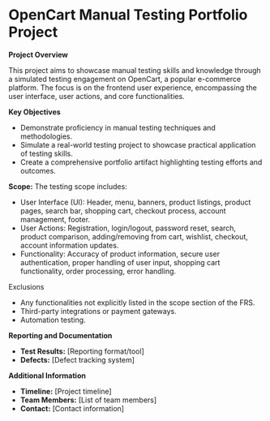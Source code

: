 # OpenCart Manual Testing Portfolio Project

**Project Overview**

This project aims to showcase manual testing skills and knowledge through a simulated testing engagement on OpenCart, a popular e-commerce platform. The focus is on the frontend user experience, encompassing the user interface, user actions, and core functionalities.

**Key Objectives**

* Demonstrate proficiency in manual testing techniques and methodologies.
* Simulate a real-world testing project to showcase practical application of testing skills.
* Create a comprehensive portfolio artifact highlighting testing efforts and outcomes.

**Scope:**
The testing scope includes:

* User Interface (UI): Header, menu, banners, product listings, product pages, search bar, shopping cart, checkout process, account management, footer.
* User Actions: Registration, login/logout, password reset, search, product comparison, adding/removing from cart, wishlist, checkout, account information updates.
* Functionality: Accuracy of product information, secure user authentication, proper handling of user input, shopping cart functionality, order processing, error handling.

Exclusions

* Any functionalities not explicitly listed in the scope section of the FRS.
* Third-party integrations or payment gateways.
* Automation testing.

**Reporting and Documentation**

* **Test Results:** [Reporting format/tool]
* **Defects:** [Defect tracking system]

**Additional Information**

* **Timeline:** [Project timeline]
* **Team Members:** [List of team members]
* **Contact:** [Contact information]